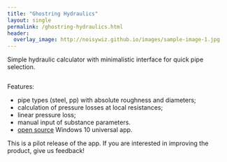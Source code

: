 ```yaml
---
title: "Ghostring Hydraulics"
layout: single
permalink: /ghostring-hydraulics.html
header:
  overlay_image: http://noisywiz.github.io/images/sample-image-1.jpg
---
```

Simple hydraulic calculator with minimalistic interface for quick pipe selection.
<figure style="width: 628px" class="align-center"> 
  <img src="https://img-fotki.yandex.ru/get/58717/382250005.0/0_12e6e1_965bf347_orig.png" alt="">
</figure>
Features:

- pipe types (steel, pp) with absolute roughness and diameters;
- calculation of pressure losses at local resistances;
- linear pressure loss;
- manual input of substance parameters.
- [open source](https://github.com/noisywiz/Ghostring-Hydraulics) Windows 10 universal app.

This is a pilot release of the app. If you are interested in improving the product, give us feedback!

<figure style="width: 300px" class="align-left"> 
  <a href="https://www.microsoft.com/store/apps/9NBLGGH51DD0?ocid=badge">
    <img src="https://assets.windowsphone.com/f2f77ec7-9ba9-4850-9ebe-77e366d08adc/English_Get_it_Win_10_InvariantCulture_Default.png" alt="">
  </a>
</figure>
